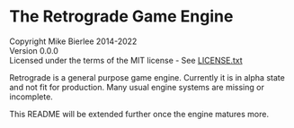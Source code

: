 The Retrograde Game Engine
===
Copyright Mike Bierlee 2014-2022  
Version 0.0.0  
Licensed under the terms of the MIT license - See [LICENSE.txt](LICENSE.txt)

Retrograde is a general purpose game engine. Currently it is in alpha state 
and not fit for production. Many usual engine systems are missing or incomplete.

This README will be extended further once the engine matures more.